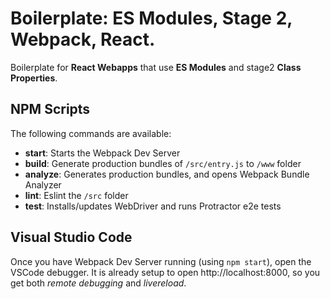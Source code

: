 # Boilerplate: ES Modules, Stage 2, Webpack, React.

Boilerplate for **React Webapps** that use **ES Modules** and stage2 **Class Properties**.


## NPM Scripts

The following commands are available:
 - **start**: Starts the Webpack Dev Server
 - **build**: Generate production bundles of `/src/entry.js` to `/www` folder
 - **analyze**: Generates production bundles, and opens Webpack Bundle Analyzer
 - **lint**: Eslint the `/src` folder
 - **test**: Installs/updates WebDriver and runs Protractor e2e tests


## Visual Studio Code

Once you have Webpack Dev Server running (using `npm start`), open the VSCode debugger.
It is already setup to open http://localhost:8000, so you get both *remote debugging* and *livereload*.

